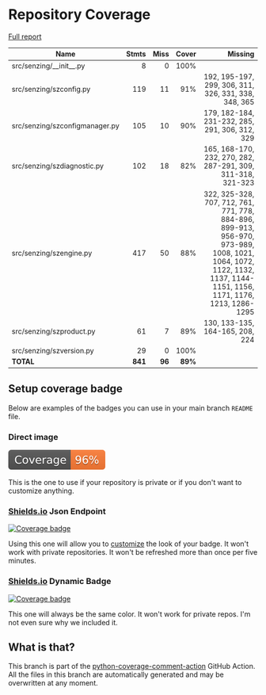 # Repository Coverage

[Full report](https://htmlpreview.github.io/?https://github.com/senzing-garage/sz-sdk-python/blob/python-coverage-comment-action-data/htmlcov/index.html)

| Name                           |    Stmts |     Miss |   Cover |   Missing |
|------------------------------- | -------: | -------: | ------: | --------: |
| src/senzing/\_\_init\_\_.py    |        8 |        0 |    100% |           |
| src/senzing/szconfig.py        |      119 |       11 |     91% |192, 195-197, 299, 306, 311, 326, 331, 338, 348, 365 |
| src/senzing/szconfigmanager.py |      105 |       10 |     90% |179, 182-184, 231-232, 285, 291, 306, 312, 329 |
| src/senzing/szdiagnostic.py    |      102 |       18 |     82% |165, 168-170, 232, 270, 282, 287-291, 309, 311-318, 321-323 |
| src/senzing/szengine.py        |      417 |       50 |     88% |322, 325-328, 707, 712, 761, 771, 778, 884-896, 899-913, 956-970, 973-989, 1008, 1021, 1064, 1072, 1122, 1132, 1137, 1144-1151, 1156, 1171, 1176, 1213, 1286-1295 |
| src/senzing/szproduct.py       |       61 |        7 |     89% |130, 133-135, 164-165, 208, 224 |
| src/senzing/szversion.py       |       29 |        0 |    100% |           |
|                      **TOTAL** |  **841** |   **96** | **89%** |           |


## Setup coverage badge

Below are examples of the badges you can use in your main branch `README` file.

### Direct image

[![Coverage badge](https://raw.githubusercontent.com/senzing-garage/sz-sdk-python/python-coverage-comment-action-data/badge.svg)](https://htmlpreview.github.io/?https://github.com/senzing-garage/sz-sdk-python/blob/python-coverage-comment-action-data/htmlcov/index.html)

This is the one to use if your repository is private or if you don't want to customize anything.

### [Shields.io](https://shields.io) Json Endpoint

[![Coverage badge](https://img.shields.io/endpoint?url=https://raw.githubusercontent.com/senzing-garage/sz-sdk-python/python-coverage-comment-action-data/endpoint.json)](https://htmlpreview.github.io/?https://github.com/senzing-garage/sz-sdk-python/blob/python-coverage-comment-action-data/htmlcov/index.html)

Using this one will allow you to [customize](https://shields.io/endpoint) the look of your badge.
It won't work with private repositories. It won't be refreshed more than once per five minutes.

### [Shields.io](https://shields.io) Dynamic Badge

[![Coverage badge](https://img.shields.io/badge/dynamic/json?color=brightgreen&label=coverage&query=%24.message&url=https%3A%2F%2Fraw.githubusercontent.com%2Fsenzing-garage%2Fsz-sdk-python%2Fpython-coverage-comment-action-data%2Fendpoint.json)](https://htmlpreview.github.io/?https://github.com/senzing-garage/sz-sdk-python/blob/python-coverage-comment-action-data/htmlcov/index.html)

This one will always be the same color. It won't work for private repos. I'm not even sure why we included it.

## What is that?

This branch is part of the
[python-coverage-comment-action](https://github.com/marketplace/actions/python-coverage-comment)
GitHub Action. All the files in this branch are automatically generated and may be
overwritten at any moment.